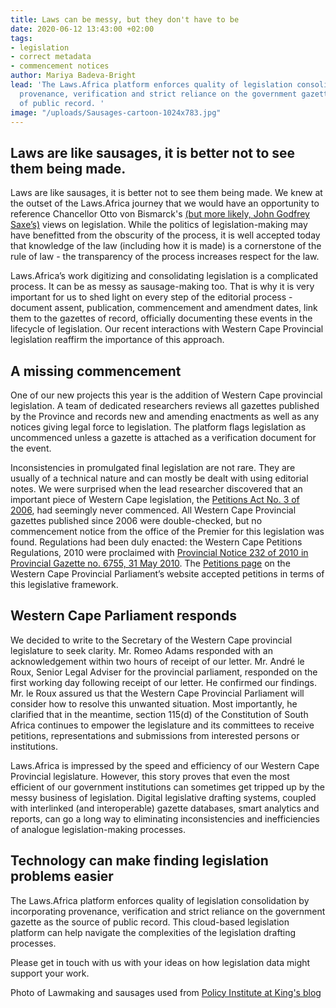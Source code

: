 ```yaml
---
title: Laws can be messy, but they don't have to be
date: 2020-06-12 13:43:00 +02:00
tags:
- legislation
- correct metadata
- commencement notices
author: Mariya Badeva-Bright
lead: 'The Laws.Africa platform enforces quality of legislation consolidation by incorporating
  provenance, verification and strict reliance on the government gazette as the source
  of public record. '
image: "/uploads/Sausages-cartoon-1024x783.jpg"
---
```


## Laws are like sausages, it is better not to see them being made.

Laws are like sausages, it is better not to see them being made. We knew at the outset of the Laws.Africa journey that we would have an opportunity to reference Chancellor Otto von Bismarck's [(but more likely, John Godfrey Saxe’s)](https://quoteinvestigator.com/2010/07/08/laws-sausages/#:~:text=Laws%20are%20like%20sausages.,to%20see%20them%20being%20made.&text=The%20Daily%20Cleveland%20Herald%2C%20March,true%20origin%20of%20the%20saying.) views on legislation. While the politics of legislation-making may have benefitted from the obscurity of the process, it is well accepted today that knowledge of the law (including how it is made) is a cornerstone of the rule of law - the transparency of the process increases respect for the law.  

Laws.Africa’s work digitizing and consolidating legislation is a complicated process. It can be as messy as sausage-making too. That is why it is very important for us to shed light on every step of the editorial process - document assent, publication, commencement and amendment dates, link them to the gazettes of record, officially documenting these events in the lifecycle of legislation. Our recent interactions with Western Cape Provincial legislation reaffirm the importance of this approach.

## A missing commencement
One of our new projects this year is the addition of Western Cape provincial legislation. A team of dedicated researchers reviews all gazettes published by the Province and records new and amending enactments as well as any notices giving legal force to legislation. The platform flags legislation as uncommenced unless a gazette is attached as a verification document for the event. 

Inconsistencies in promulgated final legislation are not rare. They are usually of a technical nature and can mostly be dealt with using editorial notes. We were surprised when the lead researcher discovered that an important piece of Western Cape legislation, the [Petitions Act No. 3 of 2006](https://commons.laws.africa/akn/za-wc/act/2006/3/eng@2006-11-08), had seemingly never commenced. All Western Cape Provincial gazettes published since 2006 were double-checked, but no commencement notice from the office of the Premier for this legislation was found. Regulations had been duly enacted: the Western Cape Petitions Regulations, 2010 were proclaimed with [Provincial Notice 232 of 2010 in Provincial Gazette no. 6755, 31 May 2010](https://search.opengazettes.org.za/text/11?dq=Provincial%20Gazette%20no.%206755,%2031%20May%202010&page=1). The [Petitions page](https://www.wcpp.gov.za/petitions) on the Western Cape Provincial Parliament’s website accepted petitions in terms of this legislative framework.

## Western Cape Parliament responds
We decided to write to the Secretary of the Western Cape provincial legislature to seek clarity. Mr. Romeo Adams responded with an acknowledgement within two hours of receipt of our letter. Mr. André le Roux, Senior Legal Adviser for the provincial parliament, responded on the first working day following receipt of our letter. He confirmed our findings. Mr. le Roux assured us that the Western Cape Provincial Parliament will consider how to resolve this unwanted situation. Most importantly, he clarified that in the meantime, section 115(d) of the Constitution of South Africa continues to empower the legislature and its committees to receive petitions, representations and submissions from interested persons or institutions.

Laws.Africa is impressed by the speed and efficiency of our Western Cape Provincial legislature. However, this story proves that even the most efficient of our government institutions can sometimes get tripped up by the messy business of legislation. Digital legislative drafting systems, coupled with interlinked (and interoperable) gazette databases, smart analytics and reports, can go a long way to eliminating inconsistencies and inefficiencies of analogue legislation-making processes.  

## Technology can make finding legislation problems easier

The Laws.Africa platform enforces quality of legislation consolidation by incorporating provenance, verification and strict reliance on the government gazette as the source of public record. This cloud-based legislation platform can help navigate the complexities of the legislation drafting processes. 

Please get in touch with us with your ideas on how legislation data might support your work.

Photo of Lawmaking and sausages used from [Policy Institute at King's blog](https://blogs.kcl.ac.uk/policywonkers/sausages-evidence-and-policymaking-the-role-of-universities-in-a-post-truth-world/)